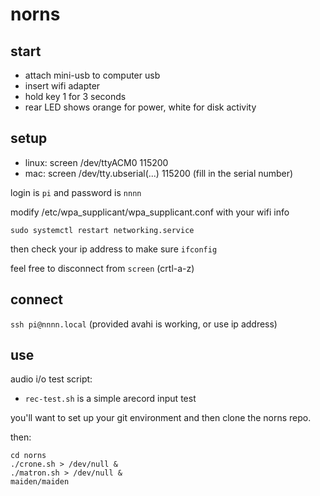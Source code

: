 # norns

## start

* attach mini-usb to computer usb
* insert wifi adapter
* hold key 1 for 3 seconds
* rear LED shows orange for power, white for disk activity

## setup

* linux: screen /dev/ttyACM0 115200
* mac: screen /dev/tty.ubserial(...) 115200 (fill in the serial number)

login is `pi` and password is `nnnn`

modify /etc/wpa_supplicant/wpa_supplicant.conf with your wifi info

`sudo systemctl restart networking.service`

then check your ip address to make sure `ifconfig`

feel free to disconnect from `screen` (crtl-a-z) 

## connect

`ssh pi@nnnn.local` (provided avahi is working, or use ip address)


## use

audio i/o test script:

* `rec-test.sh` is a simple arecord input test

you'll want to set up your git environment and then clone the norns repo.  

then:

```
cd norns
./crone.sh > /dev/null &
./matron.sh > /dev/null &
maiden/maiden
```
